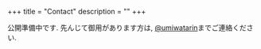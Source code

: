 +++
title = "Contact"
description = ""
+++

公開準備中です.
先んじて御用があります方は, [@umiwatarin](twitter.com/umiwatarin)までご連絡ください.
<!-- {{< form >}} -->
